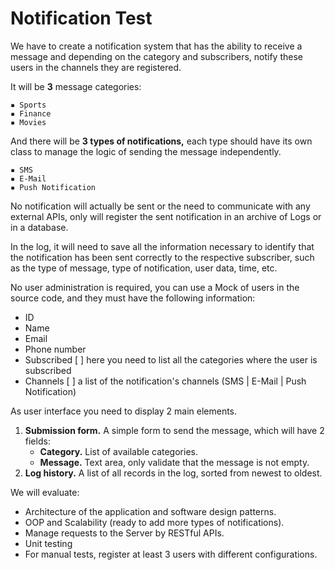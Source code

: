 # Notification Test

We have to create a notification system that has the ability to receive a message and depending on
the category and subscribers, notify these users in the channels they are registered.

It will be **3** message categories:

```
▪ Sports
▪ Finance
▪ Movies
```

And there will be **3 types of notifications,** each type should have its own class to manage the logic of
sending the message independently.

```
▪ SMS
▪ E-Mail
▪ Push Notification
```

No notification will actually be sent or the need to communicate with any external APIs, only will
register the sent notification in an archive of Logs or in a database.

In the log, it will need to save all the information necessary to identify that the notification has been
sent correctly to the respective subscriber, such as the type of message, type of notification, user data,
time, etc.

No user administration is required, you can use a Mock of users in the source code, and they must
have the following information:

- ID
- Name
- Email
- Phone number
- Subscribed [ ] here you need to list all the categories where the user is subscribed
- Channels [ ] a list of the notification's channels (SMS | E-Mail | Push Notification)

As user interface you need to display 2 main elements.

1. **Submission form.** A simple form to send the message, which will have 2 fields:
   - **Category.** List of available categories.
   - **Message.** Text area, only validate that the message is not empty.
2. **Log history.** A list of all records in the log, sorted from newest to oldest.

We will evaluate:

- Architecture of the application and software design patterns.
- OOP and Scalability (ready to add more types of notifications).
- Manage requests to the Server by RESTful APIs.
- Unit testing
- For manual tests, register at least 3 users with different configurations.
